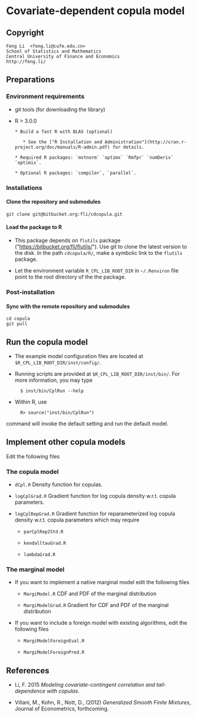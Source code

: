 # Covariate-dependent copula model

## Copyright

    Feng Li  <feng.li@cufe.edu.cn>
    School of Statistics and Mathematics
    Central University of Finance and Economics
    http://feng.li/

## Preparations

### Environment requirements

* git tools (for downloading the library)

* R > 3.0.0

      * Build a fast R with BLAS (optional)

         * See the ["R Installation and Administration"](http://cran.r-project.org/doc/manuals/R-admin.pdf) for details.

      * Required R packages: `mvtnorm` `optimx` `Rmfpr` `numDeriv` `optimix`.

      * Optional R packages: `compiler`, `parallel`.

### Installations

#### Clone the repository and submodules

    git clone git@bitbucket.org:fli/cdcopula.git

#### Load the package to R


* This package depends on `flutils` package ("https://bitbucket.org/fli/flutils/"). Use
  git to clone the latest version to the disk. In the path `cdcopula/R/`, make a symbolic
  link to the `flutils` package.

* Let the environment variable `R_CPL_LIB_ROOT_DIR` in `~/.Renviron` file point to the
  root directory of the the package.

### Post-installation

#### Sync with the remote repository and submodules

    cd copula
    git pull

## Run the copula model

* The example model configuration files are located at `$R_CPL_LIB_ROOT_DIR/inst/config/`.

* Running scripts are provided at `$R_CPL_LIB_ROOT_DIR/inst/bin/`.  For more information,
  you may type

        $ inst/bin/CplRun --help

* Within R, use

        R> source("inst/bin/CplRun")

command will invoke the default setting and run the default model.

## Implement other copula models

Edit the following files

### The copula model

* `dCpl.R` Density function for copulas.

* `logCplGrad.R` Gradient function for log copula density w.r.t. copula parameters.

* `logCplRepGrad.R` Gradient function for reparameterized log copula density w.r.t. copula
parameters which may require

    * `parCplRep2Std.R`

    * `kendalltauGrad.R`

    * `lambdaGrad.R`

### The marginal model

* If you want to implement a native marginal model edit the following files

    * `MargiModel.R` CDF and PDF of the marginal distribution

    * `MargiModelGrad.R` Gradient for CDF and PDF of the marginal distribution

* If you want to include a foreign model with existing algorithms, edit the following
files


    * `MargiModelForeignEval.R`

    * `MargiModelForeignPred.R`

## References

* Li, F. 2015 _Modeling covariate-contingent correlation and tail-dependence with copulas_.

* Villani, M., Kohn, R., Nott, D., (2012) _Generalized Smooth Finite Mixtures_, Journal of Econometrics, forthcoming.

